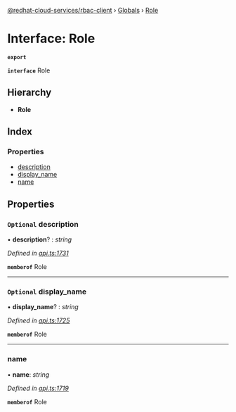 [@redhat-cloud-services/rbac-client](../README.md) › [Globals](../globals.md) › [Role](role.md)

# Interface: Role

**`export`** 

**`interface`** Role

## Hierarchy

* **Role**

## Index

### Properties

* [description](role.md#optional-description)
* [display_name](role.md#optional-display_name)
* [name](role.md#name)

## Properties

### `Optional` description

• **description**? : *string*

*Defined in [api.ts:1731](https://github.com/RedHatInsights/javascript-clients/blob/master/packages/rbac/api.ts#L1731)*

**`memberof`** Role

___

### `Optional` display_name

• **display_name**? : *string*

*Defined in [api.ts:1725](https://github.com/RedHatInsights/javascript-clients/blob/master/packages/rbac/api.ts#L1725)*

**`memberof`** Role

___

###  name

• **name**: *string*

*Defined in [api.ts:1719](https://github.com/RedHatInsights/javascript-clients/blob/master/packages/rbac/api.ts#L1719)*

**`memberof`** Role
